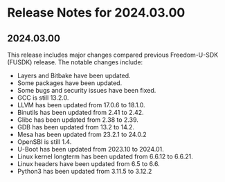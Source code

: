 # Release Notes for 2024.03.00

## 2024.03.00

This release includes major changes compared previous Freedom-U-SDK (FUSDK) release. The notable changes include:
- Layers and Bitbake have been updated.
- Some packages have been updated.
- Some bugs and security issues have been fixed.
- GCC is still 13.2.0.
- LLVM has been updated from 17.0.6 to 18.1.0.
- Binutils has been updated from 2.41 to 2.42.
- Glibc has been updated from 2.38 to 2.39.
- GDB has been updated from 13.2 to 14.2.
- Mesa has been updated from 23.2.1 to 24.0.2
- OpenSBI is still 1.4.
- U-Boot has been updated from 2023.10 to 2024.01.
- Linux kernel longterm has been updated from 6.6.12 to 6.6.21.
- Linux headers have been updated from 6.5 to 6.6.
- Python3 has been updated from 3.11.5 to 3.12.2
